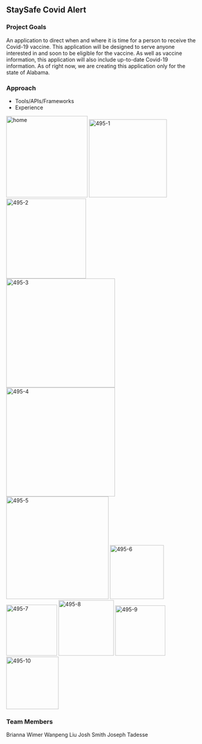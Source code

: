 ## StaySafe Covid Alert

### Project Goals
An application to direct when and where it is time for a person to receive the Covid-19 vaccine. This application will be designed to serve anyone interested in and soon to be eligible for the vaccine. As well as vaccine information, this application will also include up-to-date Covid-19 information. As of right now, we are creating this application only for the state of Alabama.

### Approach
* Tools/APIs/Frameworks
* Experience
<img width="216" alt="home" src="https://user-images.githubusercontent.com/62617888/107789377-1d689280-6d17-11eb-807e-b4067ed82bb2.png">
<img width="207" alt="495-1" src="https://user-images.githubusercontent.com/62617888/107788618-39b7ff80-6d16-11eb-8e0a-657bc37b0d54.png">
<img width="212" alt="495-2" src="https://user-images.githubusercontent.com/62617888/107788638-3e7cb380-6d16-11eb-96fd-3ab4a1851d3e.png">
<img width="289" alt="495-3" src="https://user-images.githubusercontent.com/62617888/107788645-4177a400-6d16-11eb-9fdf-d3bfaebb1438.png">
<img width="289" alt="495-4" src="https://user-images.githubusercontent.com/62617888/107788653-44729480-6d16-11eb-97e2-a7acd54bed02.png">
<img width="272" alt="495-5" src="https://user-images.githubusercontent.com/62617888/107788658-46d4ee80-6d16-11eb-9893-46495bf87a14.png">
<img width="143" alt="495-6" src="https://user-images.githubusercontent.com/62617888/107788662-49374880-6d16-11eb-83db-15b22e8bd61a.png">
<img width="135" alt="495-7" src="https://user-images.githubusercontent.com/62617888/107788675-4ccacf80-6d16-11eb-910e-30bceb86ddb4.png">
<img width="147" alt="495-8" src="https://user-images.githubusercontent.com/62617888/107788679-4fc5c000-6d16-11eb-9579-de595cebf247.png">
<img width="133" alt="495-9" src="https://user-images.githubusercontent.com/62617888/107788709-56ecce00-6d16-11eb-8dbe-5289804445c5.png">
<img width="139" alt="495-10" src="https://user-images.githubusercontent.com/62617888/107788737-5f450900-6d16-11eb-9cbe-562dda93f044.png">


### Team Members
Brianna Wimer
Wanpeng Liu
Josh Smith
Joseph Tadesse

